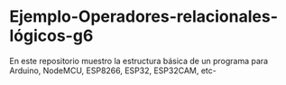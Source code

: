 # Ejemplo-Operadores-relacionales-lógicos-g6
En este repositorio muestro la estructura básica de un programa para Arduino, NodeMCU, ESP8266, ESP32, ESP32CAM, etc-
